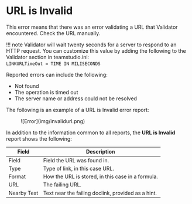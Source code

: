 # URL is Invalid

This error means that there was an error validating a URL that Validator encountered. Check the URL manually.

!!! note
    Validator will wait twenty seconds for a server to respond to an HTTP request. You can customize this value by adding the following to the Validator section in teamstudio.ini:  
    ```
    LINKURLTimeOut = TIME IN MILISECONDS 
    ```

Reported errors can include the following:

* Not found
* The operation is timed out
* The server name or address could not be resolved

The following is an example of a URL is Invalid error report:
<figure markdown="1">
  ![Error](img/invalidurl.png)
</figure>

In addition to the information common to all reports, the **URL is Invalid** report shows the following:

| Field | Description |
| --- | --- |
| Field | Field the URL was found in. |
| Type | Type of link, in this case URL. |
| Format | How the URL is stored, in this case in a formula. |
| URL | The failing URL. |
| Nearby Text | Text near the failing doclink, provided as a hint. |
